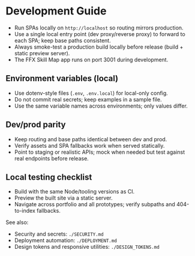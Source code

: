 # Development Guide

- Run SPAs locally on `http://localhost` so routing mirrors production.
- Use a single local entry point (dev proxy/reverse proxy) to forward to each SPA; keep base paths consistent.
- Always smoke-test a production build locally before release (build + static preview server).
- The FFX Skill Map app runs on port 3001 during development.

## Environment variables (local)
- Use dotenv-style files (`.env`, `.env.local`) for local-only config.
- Do not commit real secrets; keep examples in a sample file.
- Use the same variable names across environments; only values differ.

## Dev/prod parity
- Keep routing and base paths identical between dev and prod.
- Verify assets and SPA fallbacks work when served statically.
- Point to staging or realistic APIs; mock when needed but test against real endpoints before release.

## Local testing checklist
- Build with the same Node/tooling versions as CI.
- Preview the built site via a static server.
- Navigate across portfolio and all prototypes; verify subpaths and 404-to-index fallbacks.

See also:
- Security and secrets: `./SECURITY.md`
- Deployment automation: `./DEPLOYMENT.md`
- Design tokens and responsive utilities: `./DESIGN_TOKENS.md`

